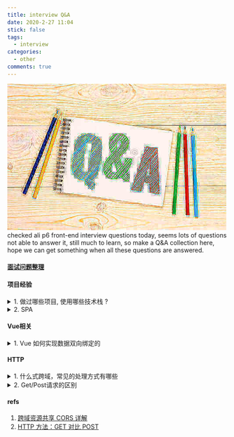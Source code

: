 ```yaml
---
title: interview Q&A
date: 2020-2-27 11:04
stick: false
tags:
  - interview
categories:
  - other
comments: true
---
```


![image](/qna.jpeg)
checked ali p6 front-end interview questions today, seems lots of questions not able to answer it, still much to learn, so make a Q&A collection here, hope we can get something when all these questions are answered.

<!-- more -->

#### [面试问题整理](https://www.cnblogs.com/zhouwenfan-home/p/10469573.html)

#### 项目经验
<details>
  <summary>1. 做过哪些项目, 使用哪些技术栈 ?</summary>
  ...
</details>
<details>
  <summary>2. SPA</summary>
  
单页Web应用（single page web application，SPA），就是只有一张Web页面的应用，是加载单个HTML 页面并在用户与应用程序交互时动态更新该页面的Web应用程序。

SPA的特点：
速度：更好的用户体验，让用户在web app感受native app的速度和流畅，
- MVVM：经典MVVM开发模式，前后端各负其责。
- ajax：重前端，业务逻辑全部在本地操作，数据都需要通过AJAX同步、提交。
- 路由：在URL中采用#号来作为当前视图的地址,改变#号后的参数，页面并不会重载

SPA的两个缺点：
首屏渲染等待时长： 必须得加载完毕，才能渲染出首屏
seo不友好：爬虫只能拿到一个div，认为页面是空的，不利于seo

开发流程
用循环的视角审视Web应用开发
框定一个一致的SPA图形用户界面（GUI）和模型
将SPA的原则带回服务器端
聚集于对合适的应用进行早期SPA开发 [3]

SPA的优缺点
单页Web程序的出现是客户端发展的必然结果，但是该技术也是有些局限性，所以采用之前需要了解清楚它的优缺点。

1、优点：
1). 良好的交互体验
用户不需要重新刷新页面，获取数据也是通过Ajax异步获取，页面显示流畅。

2). 良好的前后端工作分离模式
单页Web应用可以和RESTful规约一起使用，通过REST API提供接口数据，并使用Ajax异步获取，这样有助于分离客户端和服务器端工作。更进一步，可以在客户端也可以分解为静态页面和页面交互两个部分。

3). 减轻服务器压力
服务器只用出数据就可以，不用管展示逻辑和页面合成，吞吐能力会提高几倍；

4). 共用一套后端程序代码
不用修改后端程序代码就可以同时用于Web界面、手机、平板等多种客户端；

2、缺点：
1). SEO难度较高
由于所有的内容都在一个页面中动态替换显示，所以在SEO上其有着天然的弱势，所以如果你的站点对SEO很看重，且要用单页应用，那么就做些静态页面给搜索引擎用吧。

2). 前进、后退管理
由于单页Web应用在一个页面中显示所有的内容，所以不能使用浏览器的前进后退功能，所有的页面切换需要自己建立堆栈管理，当然此问题也有解决方案，比如利用URI中的散列+iframe实现。

3). 初次加载耗时多
为实现单页Web应用功能及显示效果，需要在加载页面的时候将JavaScript、CSS统一加载，部分页面可以在需要的时候加载。所以必须对JavaScript及CSS代码进行合并压缩处理，如果使用第三方库，建议使用一些大公司的CDN，因此带宽的消耗是必然的。
</details>

#### Vue相关
<details>
<summary>1. Vue 如何实现数据双向绑定的</summary>

data ---> observe ---> Observer ---> walk ---> defineReactive

get ---> dep.depend() ---> Dep.target.addDep(Watcher)

get: Dep派发器收集到了Watcher当作依赖

set ---> dep.notify() ---> Watcher.update ---> updateComponent

set: Dep派发器事件分发，使所有收集到的依赖执行this.get，这时候view会更新

Vue初始化时data会被包装为observer, 然后将data里的所有值通过defineReactive转换为响应式数据，执行get时将收集Watcher当作依赖，执行set时会执行通知对应的watcher,最后执行updateComponent，更新view


</details>

#### HTTP

<details>
<summary>1. 什么式跨域，常见的处理方式有哪些</summary>

> 跨域： 浏览器不能执行其他网站的脚本。它是由浏览器的同源策略造成的，是浏览器对JavaScript实施的安全限制。

同源策略（所谓同源是指：域名、协议、端口相同）限制了以下行为：
  - Cookie、LocalStorage 和 IndexDB 无法读取
  - DOM 和 JS 对象无法获取
  - Ajax请求发送不出去

处理方式：
- cors

CORS （Cross-Origin Resource Sharing，跨域资源共享）是一个系统，它由一系列传输的HTTP头组成，这些HTTP头决定浏览器是否阻止前端 JavaScript 代码获取跨域请求的响应。
1. 简单请求
   （1) 请求方法是以下三种方法之一：
      HEAD
      GET
      POST
   （2）HTTP的头信息不超出以下几种字段：
      Accept
      Accept-Language
      Content-Language
      Last-Event-ID
      Content-Type：只限于三个值application/x-www-form-urlencoded、multipart/form-data、text/plain
2. 非简单请求
   非简单请求的CORS请求，会在正式通信之前，增加一次HTTP查询请求，称为"预检"请求（preflight）.服务器收到"预检"请求以后，检查了Origin、Access-Control-Request-Method和Access-Control-Request-Headers字段以后，确认允许跨源请求，就可以做出回应。 一旦服务器通过了"预检"请求，以后每次浏览器正常的CORS请求，就都跟简单请求一样，会有一个Origin头信息字段。服务器的回应，也都会有一个Access-Control-Allow-Origin头信息字段。

- jsonp(JSON with Padding)

  通过 * script * 标签调用callback函数处理回传结果
  JSONP只支持GET请求，CORS支持所有类型的HTTP请求。JSONP的优势在于支持老式浏览器，以及可以向不支持CORS的网站请求数据。

- http-proxy(dev)

  通过搭建一个中转服务器来转发请求规避跨域的问题。生产环境中使用nginx进行反向代理

</details>

<details>
<summary>2. Get/Post请求的区别</summary>

1、GET请求一般用去请求获取数据，POST一般作为发送数据到后台时使用

2、GET请求也可传参到后台，但是其参数在浏览器的地址栏的url中可见，所以隐私性安全性较差，且参数长度也是有限制的，POST请求传递参数放在Request body中，不会在url中显示，比GET要安全，且参数长度无限制

3、GET请求刷新浏览器或回退时没有影响，POST回退时会重新提交数据请求

4、GET 请求可被缓存，POST 请求不会被缓存

5、GET 请求保留在浏览器历史记录中，POST 请求不会保留在浏览器历史记录中

6、GET 请求可被收藏为书签，POST 不能被收藏为书签

7、GET请求只能进行url编码（application/x-www-form-urlencoded），POST支持多种编码方式（application/x-www-form-urlencoded 或 multipart/form-data。为二进制数据使用多重编码。）

8、GET请求比较常见的方式是通过url地址栏请求，POST最常见是通过form表单发送数据请求

9、post请求和get请求都是HTTP的请求方式，本质上来说并无区别，底层实现都是基于TCP/IP协议

</details>


#### refs

1. [跨域资源共享 CORS 详解](http://www.ruanyifeng.com/blog/2016/04/cors.html)
2. [HTTP 方法：GET 对比 POST](https://www.w3school.com.cn/tags/html_ref_httpmethods.asp)
